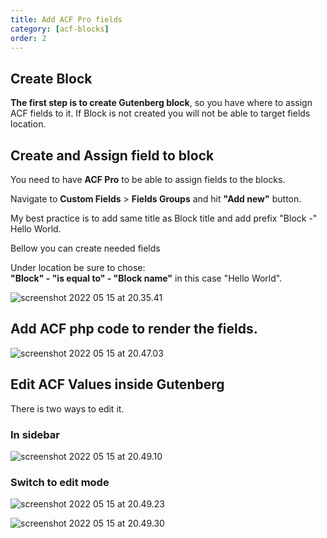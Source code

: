 ```yaml
---
title: Add ACF Pro fields
category: [acf-blocks]
order: 2
---
```


## Create Block

**The first step is to create Gutenberg block**, so you have where to assign ACF fields to it. If Block is not created you will not be able to target fields location.

## Create and Assign field to block

You need to have **ACF Pro** to be able to assign fields to the blocks.

Navigate to **Custom Fields** &gt; **Fields Groups** and hit **"**Add new**"** button.

My best practice is to add same title as Block title and add prefix "Block -" Hello World.

Bellow you can create needed fields

Under location be sure to chose:  
**"Block" - "is equal to" - "Block name"** in this case "Hello World".

![screenshot 2022 05 15 at 20.35.41](../img/Screenshot-2022-05-15-at-20.35.41-800x255.png)

## Add ACF php code to render the fields.

![screenshot 2022 05 15 at 20.47.03](../img/Screenshot-2022-05-15-at-20.47.03-800x378.png)

## Edit ACF Values inside Gutenberg

There is two ways to edit it.

### In sidebar

![screenshot 2022 05 15 at 20.49.10](../img/Screenshot-2022-05-15-at-20.49.10-800x244.png)

### Switch to edit mode

![screenshot 2022 05 15 at 20.49.23](../img/Screenshot-2022-05-15-at-20.49.23-800x224.png)

![screenshot 2022 05 15 at 20.49.30](../img/Screenshot-2022-05-15-at-20.49.30-800x239.png)

